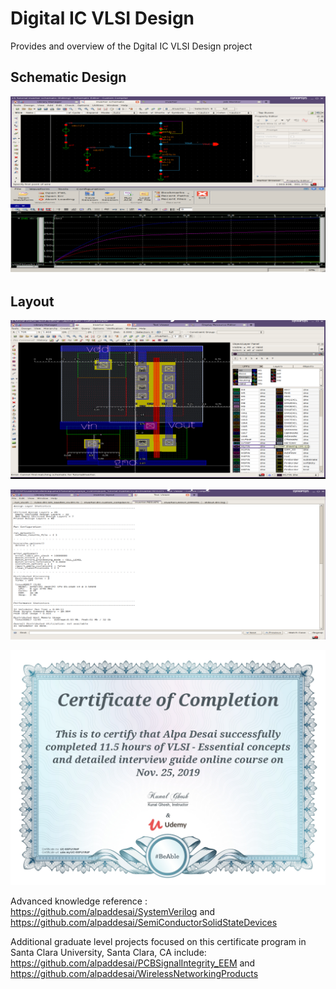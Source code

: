 # Digital IC VLSI Design

Provides and overview of the Dgital IC VLSI Design project 

## Schematic Design
![image](SchematicDesign.png)

## Layout
![image](VLSILayout.png)

![image](Output.png)

![image](VLSI_Design_Certification.jpg)

Advanced knowledge reference : https://github.com/alpaddesai/SystemVerilog  and https://github.com/alpaddesai/SemiConductorSolidStateDevices

Additional graduate level projects focused on this certificate program in Santa Clara University, Santa Clara, CA include: https://github.com/alpaddesai/PCBSignalIntegrity_EEM  and https://github.com/alpaddesai/WirelessNetworkingProducts


